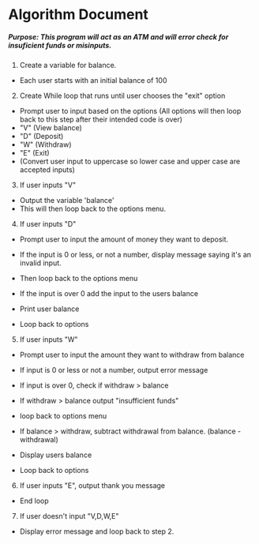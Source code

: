 # Algorithm Document
##### Purpose: This program will act as an ATM and will error check for insuficient funds or misinputs.
1. Create a variable for balance.
- Each user starts with an initial balance of 100
2. Create While loop that runs until user chooses the "exit" option
- Prompt user to input based on the options (All options will then loop back to this step after their intended code is over)
- "V" (View balance)
- "D" (Deposit)
- "W" (Withdraw)
- "E" (Exit)
- (Convert user input to uppercase so lower case and upper case are accepted inputs)
3. If user inputs "V"
- Output the variable 'balance'
- This will then loop back to the options menu. 
4. If user inputs "D"
- Prompt user to input the amount of money they want to deposit.
- If the input is 0 or less, or not a number, display message saying it's an invalid input.
- Then loop back to the options menu

- If the input is over 0 add the input to the users balance
- Print user balance
- Loop back to options
5. If user inputs "W"
- Prompt user to input the amount they want to withdraw from balance
- If input is 0 or less or not a number, output error message

- If input is over 0, check if withdraw > balance
- If withdraw > balance output "insufficient funds"
- loop back to options menu

- If balance > withdraw, subtract withdrawal from balance. (balance - withdrawal)
- Display users balance
- Loop back to options
6. If user inputs "E", output thank you message
- End loop
7. If user doesn't input "V,D,W,E"
- Display error message and loop back to step 2.
